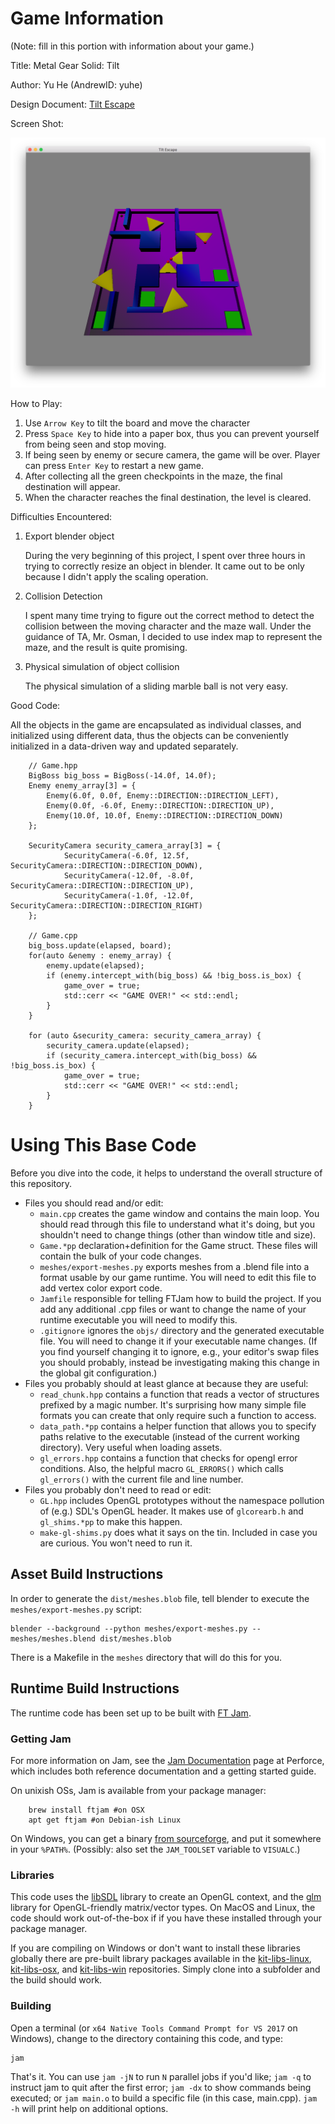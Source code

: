 # Game Information
(Note: fill in this portion with information about your game.)

Title: Metal Gear Solid: Tilt

Author: Yu He (AndrewID: yuhe)

Design Document: [Tilt Escape](http://graphics.cs.cmu.edu/courses/15-466-f18/game0-designs/ishmaelj/)

Screen Shot:

![Screen Shot](screenshot.png)

How to Play:

1. Use `Arrow Key` to tilt the board and move the character
2. Press `Space Key` to hide into a paper box, thus you can prevent yourself from being seen and stop moving.
3. If being seen by enemy or secure camera, the game will be over. Player can press `Enter Key` to restart a new game.
4. After collecting all the green checkpoints in the maze, the final destination will appear.
5. When the character reaches the final destination, the level is cleared.

Difficulties Encountered:

1. Export blender object

    During the very beginning of this project, I spent over three hours in trying to correctly resize an object in blender. It came out to be only because I didn't apply the scaling operation.

2. Collision Detection

    I spent many time trying to figure out the correct method to detect the collision between the moving character and the maze wall. Under the guidance of TA, Mr. Osman, I decided to use index map to represent the maze, and the result is quite promising.

3. Physical simulation of object collision

    The physical simulation of a sliding marble ball is not very easy.

Good Code:

All the objects in the game are encapsulated as individual classes, and initialized using different data, thus the objects can be conveniently initialized in a data-driven way and updated separately.

```
    // Game.hpp
    BigBoss big_boss = BigBoss(-14.0f, 14.0f);
    Enemy enemy_array[3] = {
        Enemy(6.0f, 0.0f, Enemy::DIRECTION::DIRECTION_LEFT),
        Enemy(0.0f, -6.0f, Enemy::DIRECTION::DIRECTION_UP),
        Enemy(10.0f, 10.0f, Enemy::DIRECTION::DIRECTION_DOWN)
    };

    SecurityCamera security_camera_array[3] = {
            SecurityCamera(-6.0f, 12.5f, SecurityCamera::DIRECTION::DIRECTION_DOWN),
            SecurityCamera(-12.0f, -8.0f, SecurityCamera::DIRECTION::DIRECTION_UP),
            SecurityCamera(-1.0f, -12.0f, SecurityCamera::DIRECTION::DIRECTION_RIGHT)
    };

    // Game.cpp
    big_boss.update(elapsed, board);
    for(auto &enemy : enemy_array) {
        enemy.update(elapsed);
        if (enemy.intercept_with(big_boss) && !big_boss.is_box) {
            game_over = true;
            std::cerr << "GAME OVER!" << std::endl;
        }
    }

    for (auto &security_camera: security_camera_array) {
        security_camera.update(elapsed);
        if (security_camera.intercept_with(big_boss) && !big_boss.is_box) {
            game_over = true;
            std::cerr << "GAME OVER!" << std::endl;
        }
    }
```





# Using This Base Code

Before you dive into the code, it helps to understand the overall structure of this repository.
- Files you should read and/or edit:
    - ```main.cpp``` creates the game window and contains the main loop. You should read through this file to understand what it's doing, but you shouldn't need to change things (other than window title and size).
    - ```Game.*pp``` declaration+definition for the Game struct. These files will contain the bulk of your code changes.
    - ```meshes/export-meshes.py``` exports meshes from a .blend file into a format usable by our game runtime. You will need to edit this file to add vertex color export code.
    - ```Jamfile``` responsible for telling FTJam how to build the project. If you add any additional .cpp files or want to change the name of your runtime executable you will need to modify this.
    - ```.gitignore``` ignores the ```objs/``` directory and the generated executable file. You will need to change it if your executable name changes. (If you find yourself changing it to ignore, e.g., your editor's swap files you should probably, instead be investigating making this change in the global git configuration.)
- Files you probably should at least glance at because they are useful:
    - ```read_chunk.hpp``` contains a function that reads a vector of structures prefixed by a magic number. It's surprising how many simple file formats you can create that only require such a function to access.
    - ```data_path.*pp``` contains a helper function that allows you to specify paths relative to the executable (instead of the current working directory). Very useful when loading assets.
	- ```gl_errors.hpp``` contains a function that checks for opengl error conditions. Also, the helpful macro ```GL_ERRORS()``` which calls ```gl_errors()``` with the current file and line number.
- Files you probably don't need to read or edit:
    - ```GL.hpp``` includes OpenGL prototypes without the namespace pollution of (e.g.) SDL's OpenGL header. It makes use of ```glcorearb.h``` and ```gl_shims.*pp``` to make this happen.
    - ```make-gl-shims.py``` does what it says on the tin. Included in case you are curious. You won't need to run it.

## Asset Build Instructions

In order to generate the ```dist/meshes.blob``` file, tell blender to execute the ```meshes/export-meshes.py``` script:

```
blender --background --python meshes/export-meshes.py -- meshes/meshes.blend dist/meshes.blob
```

There is a Makefile in the ```meshes``` directory that will do this for you.

## Runtime Build Instructions

The runtime code has been set up to be built with [FT Jam](https://www.freetype.org/jam/).

### Getting Jam

For more information on Jam, see the [Jam Documentation](https://www.perforce.com/documentation/jam-documentation) page at Perforce, which includes both reference documentation and a getting started guide.

On unixish OSs, Jam is available from your package manager:
```
	brew install ftjam #on OSX
	apt get ftjam #on Debian-ish Linux
```

On Windows, you can get a binary [from sourceforge](https://sourceforge.net/projects/freetype/files/ftjam/2.5.2/ftjam-2.5.2-win32.zip/download),
and put it somewhere in your `%PATH%`.
(Possibly: also set the `JAM_TOOLSET` variable to `VISUALC`.)

### Libraries

This code uses the [libSDL](https://www.libsdl.org/) library to create an OpenGL context, and the [glm](https://glm.g-truc.net) library for OpenGL-friendly matrix/vector types.
On MacOS and Linux, the code should work out-of-the-box if if you have these installed through your package manager.

If you are compiling on Windows or don't want to install these libraries globally there are pre-built library packages available in the
[kit-libs-linux](https://github.com/ixchow/kit-libs-linux),
[kit-libs-osx](https://github.com/ixchow/kit-libs-osx),
and [kit-libs-win](https://github.com/ixchow/kit-libs-win) repositories.
Simply clone into a subfolder and the build should work.

### Building

Open a terminal (or ```x64 Native Tools Command Prompt for VS 2017``` on Windows), change to the directory containing this code, and type:

```
jam
```

That's it. You can use ```jam -jN``` to run ```N``` parallel jobs if you'd like; ```jam -q``` to instruct jam to quit after the first error; ```jam -dx``` to show commands being executed; or ```jam main.o``` to build a specific file (in this case, main.cpp).  ```jam -h``` will print help on additional options.
